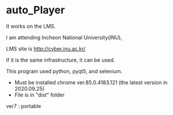 # auto_Player
 
It works on the LMS.

I am attending Incheon National University(INU), 

LMS site is http://cyber.inu.ac.kr/

If it is the same infrastructure, it can be used.

This program used python, pyqt5, and selenium.

* Must be installed chrome ver.85.0.4183.121 (the latest version in 2020.09.25)
* File is in "dist" folder

ver7 : portable 


